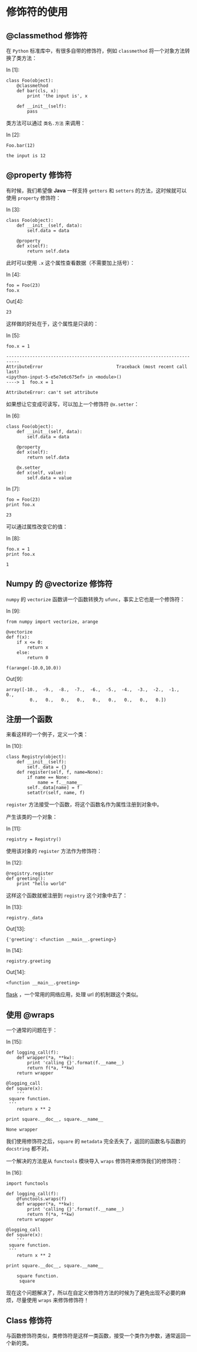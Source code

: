 # 修饰符的使用

## @classmethod 修饰符

在 `Python` 标准库中，有很多自带的修饰符，例如 `classmethod` 将一个对象方法转换了类方法：

In [1]:

```
class Foo(object):
    @classmethod
    def bar(cls, x):
        print 'the input is', x

    def __init__(self):
        pass

```

类方法可以通过 `类名.方法` 来调用：

In [2]:

```
Foo.bar(12)

```

```
the input is 12

```

## @property 修饰符

有时候，我们希望像 **Java** 一样支持 `getters` 和 `setters` 的方法，这时候就可以使用 `property` 修饰符：

In [3]:

```
class Foo(object):
    def __init__(self, data):
        self.data = data

    @property
    def x(self):
        return self.data

```

此时可以使用 `.x` 这个属性查看数据（不需要加上括号）：

In [4]:

```
foo = Foo(23)
foo.x

```

Out[4]:

```
23
```

这样做的好处在于，这个属性是只读的：

In [5]:

```
foo.x = 1

```

```
---------------------------------------------------------------------------
AttributeError                            Traceback (most recent call last)
<ipython-input-5-e5e7e6c675ef> in <module>()
----> 1  foo.x = 1

AttributeError: can't set attribute
```

如果想让它变成可读写，可以加上一个修饰符 `@x.setter`：

In [6]:

```
class Foo(object):
    def __init__(self, data):
        self.data = data

    @property
    def x(self):
        return self.data

    @x.setter
    def x(self, value):
        self.data = value

```

In [7]:

```
foo = Foo(23)
print foo.x

```

```
23

```

可以通过属性改变它的值：

In [8]:

```
foo.x = 1
print foo.x

```

```
1

```

## Numpy 的 @vectorize 修饰符

`numpy` 的 `vectorize` 函数讲一个函数转换为 `ufunc`，事实上它也是一个修饰符：

In [9]:

```
from numpy import vectorize, arange

@vectorize
def f(x):
    if x <= 0:
        return x
    else:
        return 0

f(arange(-10.0,10.0))

```

Out[9]:

```
array([-10.,  -9.,  -8.,  -7.,  -6.,  -5.,  -4.,  -3.,  -2.,  -1.,   0.,
         0.,   0.,   0.,   0.,   0.,   0.,   0.,   0.,   0.])
```

## 注册一个函数

来看这样的一个例子，定义一个类：

In [10]:

```
class Registry(object):
    def __init__(self):
        self._data = {}
    def register(self, f, name=None):
        if name == None:
            name = f.__name__
        self._data[name] = f
        setattr(self, name, f)

```

`register` 方法接受一个函数，将这个函数名作为属性注册到对象中。

产生该类的一个对象：

In [11]:

```
registry = Registry()

```

使用该对象的 `register` 方法作为修饰符：

In [12]:

```
@registry.register
def greeting():
    print "hello world"

```

这样这个函数就被注册到 `registry` 这个对象中去了：

In [13]:

```
registry._data

```

Out[13]:

```
{'greeting': <function __main__.greeting>}
```

In [14]:

```
registry.greeting

```

Out[14]:

```
<function __main__.greeting>
```

[flask](flask.pocoo.org) ，一个常用的网络应用，处理 url 的机制跟这个类似。

## 使用 @wraps

一个通常的问题在于：

In [15]:

```
def logging_call(f):
    def wrapper(*a, **kw):
        print 'calling {}'.format(f.__name__)
        return f(*a, **kw)
    return wrapper

@logging_call
def square(x):
    '''
 square function.
 '''
    return x ** 2

print square.__doc__, square.__name__

```

```
None wrapper

```

我们使用修饰符之后，`square` 的 `metadata` 完全丢失了，返回的函数名与函数的 `docstring` 都不对。

一个解决的方法是从 `functools` 模块导入 `wraps` 修饰符来修饰我们的修饰符：

In [16]:

```
import functools

def logging_call(f):
    @functools.wraps(f)
    def wrapper(*a, **kw):
        print 'calling {}'.format(f.__name__)
        return f(*a, **kw)
    return wrapper

@logging_call
def square(x):
    '''
 square function.
 '''
    return x ** 2

print square.__doc__, square.__name__

```

```
    square function.
     square

```

现在这个问题解决了，所以在自定义修饰符方法的时候为了避免出现不必要的麻烦，尽量使用 `wraps` 来修饰修饰符！

## Class 修饰符

与函数修饰符类似，类修饰符是这样一类函数，接受一个类作为参数，通常返回一个新的类。